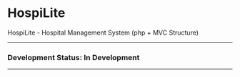 # HospiLite
HospiLite - Hospital Management System (php + MVC Structure)

***
### Development Status: In Development
***